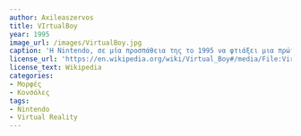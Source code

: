 ```yaml
---
author: Axileaszervos
title: VIrtualBoy
year: 1995 
image_url: /images/VirtualBoy.jpg
caption: 'Η Nintendo, σε μία προσπάθεια της το 1995 να φτιάξει μια πρώιμη εκδοχή της εικονικής πραγματικότητας κυκλοφόρησε to Virtual Boy. Εξαιτίας της κακής της εικόνας και της αποκλειστικής προβολής του κόκκινου χρώματος στα παιχνίδια η κονσόλα απέτυχε εμπορικά και η εταιρία δεν ξανασχολήθηκε με αυτήν την τεχνολογία έως και σήμερα.'
license_url: 'https://en.wikipedia.org/wiki/Virtual_Boy#/media/File:Virtual-Boy-Set.jpg'
license_text: Wikipedia
categories:
- Μορφές
- Κονσόλες
tags:
- Nintendo
- Virtual Reality
---
```

